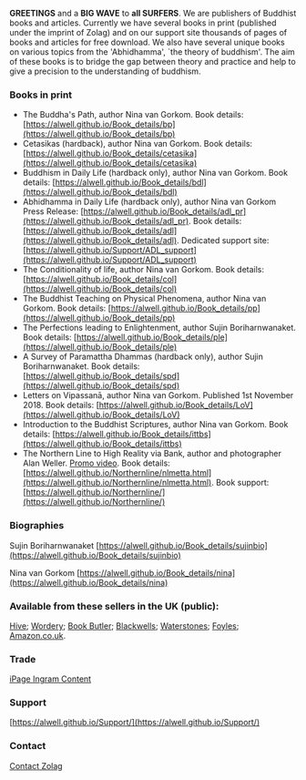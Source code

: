 **GREETINGS** and a **BIG WAVE** to **all SURFERS**.  We are publishers of Buddhist books
and articles. Currently we have several books in print (published under the imprint of Zolag) and on our support site thousands
of pages of books and articles for free download. We also have several unique books on various topics from the 'Abhidhamma', `the theory of buddhism'. The aim of these books is to bridge the gap between theory and practice and help to give a precision to the  understanding of buddhism.

### Books in print 
 
- The Buddha's Path, author Nina van Gorkom. Book details: [https://alwell.github.io/Book_details/bp](https://alwell.github.io/Book_details/bp)
- Cetasikas (hardback), author Nina van Gorkom. Book details: [https://alwell.github.io/Book_details/cetasika](https://alwell.github.io/Book_details/cetasika)
- Buddhism in Daily Life  (hardback only), author Nina van Gorkom. Book details: [https://alwell.github.io/Book_details/bdl](https://alwell.github.io/Book_details/bdl)
- Abhidhamma in Daily Life  (hardback only), author Nina van Gorkom
Press Release: [https://alwell.github.io/Book_details/adl_pr](https://alwell.github.io/Book_details/adl_pr). 
Book details: [https://alwell.github.io/Book_details/adl](https://alwell.github.io/Book_details/adl). Dedicated support site: [https://alwell.github.io/Support/ADL_support](https://alwell.github.io/Support/ADL_support)
- The Conditionality of life, author Nina van Gorkom. Book details: [https://alwell.github.io/Book_details/col](https://alwell.github.io/Book_details/col)
- The Buddhist Teaching on Physical Phenomena, author Nina van Gorkom. Book details: [https://alwell.github.io/Book_details/pp](https://alwell.github.io/Book_details/pp)
- The Perfections leading to Enlightenment, author Sujin Boriharnwanaket. Book details: [https://alwell.github.io/Book_details/ple](https://alwell.github.io/Book_details/ple)
- A Survey of Paramattha Dhammas (hardback only), author Sujin Boriharnwanaket. Book details: [https://alwell.github.io/Book_details/spd](https://alwell.github.io/Book_details/spd)
- Letters on Vipassanā, author Nina van Gorkom. Published 1st November 2018. Book details: [https://alwell.github.io/Book_details/LoV](https://alwell.github.io/Book_details/LoV)
- Introduction to the Buddhist Scriptures, author Nina van Gorkom. Book details: [https://alwell.github.io/Book_details/ittbs](https://alwell.github.io/Book_details/ittbs)
- The Northern Line to High Reality via Bank, author and photographer Alan Weller. [Promo video](https://youtu.be/XeVEX9dGVTY). Book details: [https://alwell.github.io/Northernline/nlmetta.html](https://alwell.github.io/Northernline/nlmetta.html). Book support: [https://alwell.github.io/Northernline/](https://alwell.github.io/Northernline/)


### Biographies

Sujin Boriharnwanaket [https://alwell.github.io/Book_details/sujinbio](https://alwell.github.io/Book_details/sujinbio)

Nina van Gorkom [https://alwell.github.io/Book_details/nina](https://alwell.github.io/Book_details/nina)

### Available from these sellers in the UK (public):

[Hive](https://www.hive.co.uk); 
[Wordery](https://wordery.com); 
[Book Butler](http://www.bookbutler.co.uk); 
[Blackwells](http://bookshop.blackwell.co.uk); 
[Waterstones](https://www.waterstones.com); 
[Foyles](http://www.foyles.co.uk); 
[Amazon.co.uk](http://www.amazon.co.uk). 

### Trade
[iPage Ingram Content](https://ipage.ingramcontent.com/ipage/li001.jsp)

### Support

[https://alwell.github.io/Support/](https://alwell.github.io/Support/)

### Contact
[Contact Zolag](https://docs.google.com/forms/d/e/1FAIpQLSf5lxYq2sVNpwgGuSzN51IMZVEdLB_KhzTKzqvW3hQo9CcZVg/viewform?usp=sf_link)



